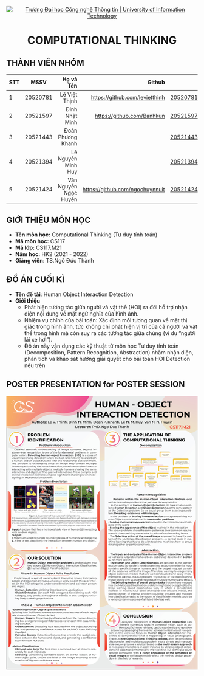 <!-- Banner -->
<p align="center">
  <a href="https://www.uit.edu.vn/" title="Trường Đại học Công nghệ Thông tin" style="border: none;">
    <img src="https://i.imgur.com/WmMnSRt.png" alt="Trường Đại học Công nghệ Thông tin | University of Information Technology">
  </a>
</p>

<h1 align="center"><b>COMPUTATIONAL THINKING</b></h>

## THÀNH VIÊN NHÓM

| STT    | MSSV          | Họ và Tên              | Github                                               | Email                   |
| ------ |:-------------:| ----------------------:|-----------------------------------------------------:|-------------------------:
| 1      | 20520781      | Lê Việt Thịnh          |     https://github.com/levietthinh                                           |20520781@gm.uit.edu.vn   |
| 2      | 20521597      | Đinh Nhật Minh         |https://github.com/Banhkun	                        |20521597@gm.uit.edu.vn   |
| 3      | 20521443      | Đoàn Phương Khanh ||20521443@gm.uit.edu.vn   |
| 4      | 20521394     | Lê Nguyễn Minh Huy ||20521394@gm.uit.edu.vn   |
| 5      | 20521424      | Văn Nguyễn Ngọc Huyền |https://github.com/ngochuynnuit |20521424@gm.uit.edu.vn   |



## GIỚI THIỆU MÔN HỌC

-   **Tên môn học:** Computational Thinking (Tư duy tính toán)
-   **Mã môn học:** CS117
-   **Mã lớp:** CS117.M21
-   **Năm học:** HK2 (2021 - 2022)
-   **Giảng viên**: TS.Ngô Đức Thành

## ĐỒ ÁN CUỐI KÌ

-   **Tên đề tài**: Human Object Interaction Detection
-   **Giới thiệu**
    -   Phát hiện tương tác giữa người và vật thể (HOI) ra đời hỗ trợ nhận diện nội dung về mặt ngữ nghĩa của hình ảnh.
    -   Nhiệm vụ chính của bài toán: Xác định mối tương quan về mặt thị giác trong hình ảnh, tức không chỉ phát hiện vị trí của cả người và vật thể trong hình mà còn suy ra các tương tác giữa chúng (ví dụ “người lái xe hơi”).
    -   Đồ án này vận dụng các kỹ thuật từ môn học Tư duy tính toán (Decomposition, Pattern Recognition, Abstraction) nhằm nhận diện, phân tích và khảo sát hướng giải quyết cho bài toán HOI Detection nêu trên

## POSTER PRESENTATION for POSTER SESSION
<img align="center" src="./Poster_Fullsize.jpg">
